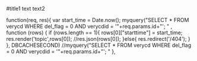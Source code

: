 #title1
text
text2

  function(req, res){
  	var start_time = Date.now();
  	myquery("SELECT * FROM verycd WHERE del_flag = 0 AND verycdid = '"+req.params.id+"'; "
  		, function (rows) {
  			if (rows.length == 1){
  				rows[0]["starttime"] = start_time;
  				res.render('topic',rows[0]);
  				//res.json(rows[0]);
  			}else{
  				res.redirect('/404');
  			}
  		}, DBCACHESECOND) //myquery("SELECT * FROM verycd WHERE del_flag = 0 AND verycdid = '"+req.params.id+"'; "
  },
	

